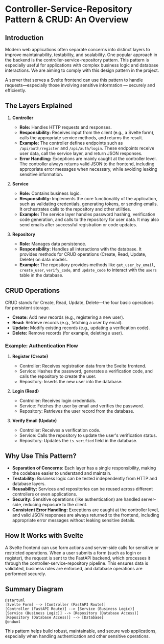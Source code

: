 # Controller-Service-Repository Pattern & CRUD: An Overview

## Introduction

Modern web applications often separate concerns into distinct layers to improve maintainability, testability, and scalability. One popular approach in the backend is the controller-service-repository pattern. This pattern is especially useful for applications with complex business logic and database interactions. We are aiming to comply with this design pattern in the project.

A server that serves a Svelte frontend can use this pattern to handle requests—especially those involving sensitive information — securely and efficiently.

## The Layers Explained

1. **Controller**

   - **Role:** Handles HTTP requests and responses.
   - **Responsibility:** Receives input from the client (e.g., a Svelte form), calls the appropriate service methods, and returns the result.
   - **Example:** The controller defines endpoints such as `/api/auth/register` and `/api/auth/login`. These endpoints receive user data, call the service layer, and return JSON responses.
   - **Error Handling:** Exceptions are mainly caught at the controller level. The controller always returns valid JSON to the frontend, including appropriate error messages when necessary, while avoiding leaking sensitive information.

2. **Service**

   - **Role:** Contains business logic.
   - **Responsibility:** Implements the core functionality of the application, such as validating credentials, generating tokens, or sending emails. It orchestrates calls to the repository and other utilities.
   - **Example:** The service layer handles password hashing, verification code generation, and calls to the repository for user data. It may also send emails after successful registration or code updates.

3. **Repository**

   - **Role:** Manages data persistence.
   - **Responsibility:** Handles all interactions with the database. It provides methods for CRUD operations (Create, Read, Update, Delete) on data models.
   - **Example:** The repository provides methods like `get_user_by_email`, `create_user`, `verify_code`, and `update_code` to interact with the `users` table in the database.

## CRUD Operations

CRUD stands for Create, Read, Update, Delete—the four basic operations for persistent storage.

- **Create:** Add new records (e.g., registering a new user).
- **Read:** Retrieve records (e.g., fetching a user by email).
- **Update:** Modify existing records (e.g., updating a verification code).
- **Delete:** Remove records (for example, deleting a user).

### Example: Authentication Flow

1. **Register (Create)**
    - Controller: Receives registration data from the Svelte frontend.
    - Service: Hashes the password, generates a verification code, and calls the repository to create the user.
    - Repository: Inserts the new user into the database.

2. **Login (Read)**
    - Controller: Receives login credentials.
    - Service: Fetches the user by email and verifies the password.
    - Repository: Retrieves the user record from the database.

3. **Verify Email (Update)**
    - Controller: Receives a verification code.
    - Service: Calls the repository to update the user's verification status.
    - Repository: Updates the `is_verified` field in the database.

## Why Use This Pattern?

- **Separation of Concerns:** Each layer has a single responsibility, making the codebase easier to understand and maintain.
- **Testability:** Business logic can be tested independently from HTTP and database layers.
- **Reusability:** Services and repositories can be reused across different controllers or even applications.
- **Security:** Sensitive operations (like authentication) are handled server-side, reducing exposure to the client.
- **Consistent Error Handling:** Exceptions are caught at the controller level, and valid JSON responses are always returned to the frontend, including appropriate error messages without leaking sensitive details.

## How It Works with Svelte

A Svelte frontend can use form actions and server-side calls for sensitive or restricted operations. When a user submits a form (such as login or register), the request is sent to the FastAPI backend, which processes it through the controller-service-repository pipeline. This ensures data is validated, business rules are enforced, and database operations are performed securely.

## Summary Diagram

```plantuml
@startuml
[Svelte Form] --> [Controller (FastAPI Route)]
[Controller (FastAPI Route)] --> [Service (Business Logic)]
[Service (Business Logic)] --> [Repository (Database Access)]
[Repository (Database Access)] --> [Database]
@enduml
```

This pattern helps build robust, maintainable, and secure web applications, especially when handling authentication and other sensitive operations.